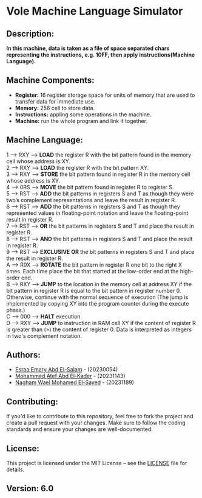 # Vole Machine Language Simulator

## Description:
**In this machine, data is taken as a file of space separated chars representing the instructions, e.g. 10FF, then apply instructions(Machine Language).**

## Machine Components:
- **Register:** 16 register storage space for units of memory that are used to transfer data for immediate use.
- **Memory:** 256 cell to store data.
- **Instructions:** appling some operations in the machine.
- **Machine:** run the whole program and link it together.

## Machine Language:
1 -->	RXY -->	**LOAD** the register R with the bit pattern found in the memory cell whose address is XY. <br>
2 --> RXY --> **LOAD** the register R with the bit pattern XY. <br>
3 --> RXY --> **STORE** the bit pattern found in register R in the memory cell whose address is XY. <br>
4 --> 0RS --> **MOVE** the bit pattern found in register R to register S. <br>
5 --> RST --> **ADD** the bit patterns in registers S and T as though they were two’s complement representations and leave the result in register R. <br>
6 --> RST --> **ADD** the bit patterns in registers S and T as though they represented values in floating-point notation and leave the floating-point result in register R. <br>
7 --> RST --> **OR** the bit patterns in registers S and T and place the result in register R. <br>
8 --> RST --> **AND** the bit patterns in registers S and T and place the result in register R. <br>
9 --> RST --> **EXCLUSIVE OR** the bit patterns in registers S and T and place the result in register R. <br>
A --> R0X --> **ROTATE** the bit pattern in register R one bit to the right X times. Each time place the bit that started at the low-order end at the high-order end. <br>
B --> RXY --> **JUMP** to the location in the memory cell at address XY if the bit pattern in register R is equal to the bit pattern in register number 0. Otherwise, continue with the normal sequence of execution (The jump is implemented by copying XY into the program counter during the execute phase.) <br>
C --> 000 --> **HALT** execution. <br>
D --> RXY --> **JUMP** to instruction in RAM cell XY if the content of register R is greater than (>) the content of register 0. Data is interpreted as integers in two's complement notation.

## Authors:
- [Esraa Emary Abd El-Salam](https://www.linkedin.com/in/esraa-emary-b372b8303/) - (20230054)
- [Mohammed Atef Abd El-Kader](https://www.linkedin.com/in/mohammed-atef-b0a408299/) - (20231143)
- [Nagham Wael Mohamed El-Sayed](https://www.linkedin.com/in/nagham-wael-5aa70a318/) - (20231189)

## Contributing:
If you'd like to contribute to this repository, feel free to fork the project and create a pull request with your changes. Make sure to follow the coding standards and ensure your changes are well-documented.

## License:
This project is licensed under the MIT License – see the [LICENSE](https://github.com/esraa-emary/Vole-Machine-Language-Simulator/blob/main/LICENSE) file for details.

## Version: 6.0
